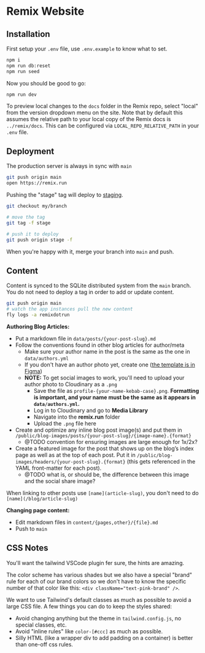 # Remix Website

## Installation

First setup your `.env` file, use `.env.example` to know what to set.

```sh
npm i
npm run db:reset
npm run seed
```

Now you should be good to go:

```
npm run dev
```

To preview local changes to the `docs` folder in the Remix repo, select "local" from the version dropdown menu on the site. Note that by default this assumes the relative path to your local copy of the Remix docs is `../remix/docs`. This can be configured via `LOCAL_REPO_RELATIVE_PATH` in your `.env` file.

## Deployment

The production server is always in sync with `main`

```sh
git push origin main
open https://remix.run
```

Pushing the "stage" tag will deploy to [staging](https://remixdotrunstage.fly.dev/blog).

```sh
git checkout my/branch

# move the tag
git tag -f stage

# push it to deploy
git push origin stage -f
```

When you're happy with it, merge your branch into `main` and push.

## Content

Content is synced to the SQLite distributed system from the `main` branch. You do not need to deploy a tag in order to add or update content.

```sh
git push origin main
# watch the app instances pull the new content
fly logs -a remixdotrun
```

**Authoring Blog Articles:**

- Put a markdown file in `data/posts/{your-post-slug}.md`
- Follow the conventions found in other blog articles for author/meta
  - Make sure your author name in the post is the same as the one in `data/authors.yml`
  - If you don't have an author photo yet, create one ([the template is in Figma](https://www.figma.com/file/6G68ZVNbR6bMHl2p8727xi/www.remix.run?node-id=6%3A2))
  - **NOTE:** To get social images to work, you'll need to upload your author photo to Cloudinary as a `.png`
    - Save the file as `profile-{your-name-kebab-case}.png`. **Formatting is important, and your name must be the same as it appears in `data/authors.yml`.**
    - Log in to Cloudinary and go to **Media Library**
    - Navigate into the **remix.run** folder
    - Upload the `.png` file here
- Create and optimize any inline blog post image(s) and put them in `/public/blog-images/posts/{your-post-slug}/{image-name}.{format}`
  - @TODO convention for ensuring images are large enough for 1x/2x?
- Create a featured image for the post that shows up on the blog’s index page as well as at the top of each post. Put it in `/public/blog-images/headers/{your-post-slug}.{format}` (this gets referenced in the YAML front-matter for each post).
  - @TODO what is, or should be, the difference between this image and the social share image?

When linking to other posts use `[name](article-slug)`, you don't need to do `[name](/blog/article-slug)`

**Changing page content:**

- Edit markdown files in `content/{pages,other}/{file}.md`
- Push to `main`

## CSS Notes

You'll want the tailwind VSCode plugin fer sure, the hints are amazing.

The color scheme has various shades but we also have a special "brand" rule for each of our brand colors so we don't have to know the specific number of that color like this: `<div className="text-pink-brand" />`.

We want to use Tailwind's default classes as much as possible to avoid a large CSS file. A few things you can do to keep the styles shared:

- Avoid changing anything but the theme in `tailwind.config.js`, no special classes, etc.
- Avoid "inline rules" like `color-[#ccc]` as much as possible.
- Silly HTML (like a wrapper div to add padding on a container) is better than one-off css rules.
